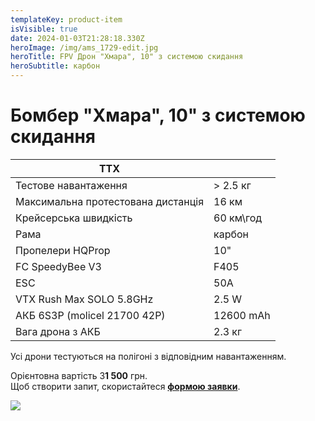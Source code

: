 ```yaml
---
templateKey: product-item
isVisible: true
date: 2024-01-03T21:28:18.330Z
heroImage: /img/ams_1729-edit.jpg
heroTitle: FPV Дрон "Хмара", 10" з системою скидання
heroSubtitle: карбон
---
```

# Бомбер "Хмара", 10" з системою скидання

| ТТХ                                            |           |
| ---------------------------------------------- | --------- |
| Тестове навантаження                           | > 2.5 кг  |
| Максимальна протестована дистанція             | 16 км     | 
| Крейсерська швидкість                          | 60 км\год |
| ﻿Рама                                           | карбон    |
| Пропелери HQProp                               | 10"       |
| FC SpeedyBee V3                                | F405      |
| ESC                                            | 50A       |   
| VTX Rush Max SOLO 5.8GHz                       | 2.5 W     |
| АКБ 6S3P (molicel 21700 42P)                   | 12600 mAh |
| Вага дрона з АКБ                               | 2.3 кг    |

Усі дрони тестуються на полігоні з відповідним навантаженням.

Орієнтовна вартість 3**1 500** грн.\
Щоб створити запит, скористайтеся <a href="https://docs.google.com/forms/d/e/1FAIpQLSflTILqQ9CENT9xGsnn4Ke6l-D-2m2yaclV2jH2pzXmjGk51w/viewform" target="_blank" rel="noopener noreferrer">**формою заявки**</a>.

![](/img/ams_1735-edit.jpg)